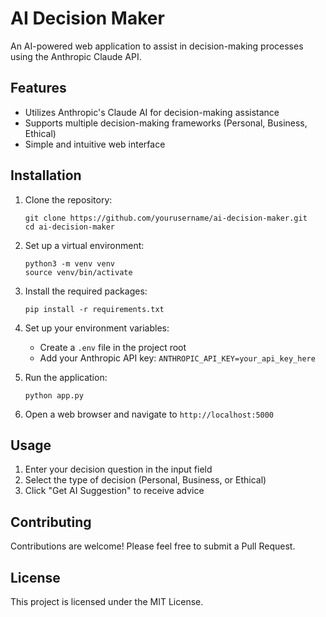 # AI Decision Maker

An AI-powered web application to assist in decision-making processes using the Anthropic Claude API.

## Features

- Utilizes Anthropic's Claude AI for decision-making assistance
- Supports multiple decision-making frameworks (Personal, Business, Ethical)
- Simple and intuitive web interface

## Installation

1. Clone the repository:
   ```
   git clone https://github.com/yourusername/ai-decision-maker.git
   cd ai-decision-maker
   ```

2. Set up a virtual environment:
   ```
   python3 -m venv venv
   source venv/bin/activate
   ```

3. Install the required packages:
   ```
   pip install -r requirements.txt
   ```

4. Set up your environment variables:
   - Create a `.env` file in the project root
   - Add your Anthropic API key: `ANTHROPIC_API_KEY=your_api_key_here`

5. Run the application:
   ```
   python app.py
   ```

6. Open a web browser and navigate to `http://localhost:5000`

## Usage

1. Enter your decision question in the input field
2. Select the type of decision (Personal, Business, or Ethical)
3. Click "Get AI Suggestion" to receive advice

## Contributing

Contributions are welcome! Please feel free to submit a Pull Request.

## License

This project is licensed under the MIT License.